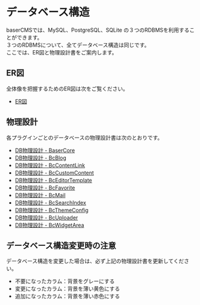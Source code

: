 # データベース構造

baserCMSでは、MySQL、PostgreSQL、SQLite の３つのRDBMSを利用することができます。  
３つのRDBMSについて、全てデータベース構造は同じです。  
ここでは、ER図と物理設計書をご案内します。

## ER図
全体像を把握するためのER図は次をご覧ください。

- [ER図](https://docs.google.com/presentation/d/1m8jAImToxjexulMhBlad6o0MUbRvpJ5r3Md-bdJztSA/edit)

## 物理設計
各プラグインごとのデータベースの物理設計書は次のとおりです。

- [DB物理設計 - BaserCore](https://docs.google.com/spreadsheets/d/14qZGiGmdpBBIdF6Xh7EaQpkQ7HS0lCeLBGX-ZqWzFVE/edit)
- [DB物理設計 - BcBlog](https://docs.google.com/spreadsheets/d/1zSB8Vzkk__WIrL4Y_RTIdPG6Z6hGTLmWofA4pzwqNQc/edit)
- [DB物理設計 - BcContentLink](https://docs.google.com/spreadsheets/d/1DvyIhpxuxqjBz7BlCdb6VRpkJ6ZcLeXgdHiKPFUAQag/edit#gid=1883763194)
- [DB物理設計 - BcCustomContent](https://docs.google.com/spreadsheets/d/1r1mTgK3XFFz7p5tYzqaKdwrMnVD4nv7-7TvgkI9B6EU/edit#gid=2143048281)
- [DB物理設計 - BcEditorTemplate](https://docs.google.com/spreadsheets/d/1SCBdFBd6eDiw7AqHUEVm3PDq62IKxYevBj9sFIu7Bbo/edit#gid=887629605)
- [DB物理設計 - BcFavorite](https://docs.google.com/spreadsheets/d/1Xz33AXQRcLW_4nZ_RJmG4vmeFbure-ZKlBvn8l9ToDE/edit#gid=1909689365)
- [DB物理設計 - BcMail](https://docs.google.com/spreadsheets/d/1GD5JoFF2u-2KZPPNKL8HjYG2obNxFO-ES8n2gh-_d5E/edit)
- [DB物理設計 - BcSearchIndex](https://docs.google.com/spreadsheets/d/13yGaLSTl2FPNMLpo5Ynjqus7WVgBjKphEDdfOmKm5Uk/edit#gid=860519364)
- [DB物理設計 - BcThemeConfig](https://docs.google.com/spreadsheets/d/1r5qzxcO9-o3JaJOnQp9lkiV8DDTWJA87e8oWCMPx78I/edit#gid=368835457)
- [DB物理設計 - BcUploader](https://docs.google.com/spreadsheets/d/1hIQRwjeigugsgJGMkf8PvGjOIf8dHDfug6HmEE3h1aM/edit)
- [DB物理設計 - BcWidgetArea](https://docs.google.com/spreadsheets/d/1BvSNG0VfveQbQzMhLCiqDlYi74V9pb7fBMhN-CUNuL0/edit#gid=301511858)


## データベース構造変更時の注意

データベース構造を変更した場合は、必ず上記の物理設計書を更新してください。

- 不要になったカラム：背景をグレーにする
- 変更になったカラム：背景を薄い黄色にする
- 追加になったカラム：背景を薄い赤色にする
